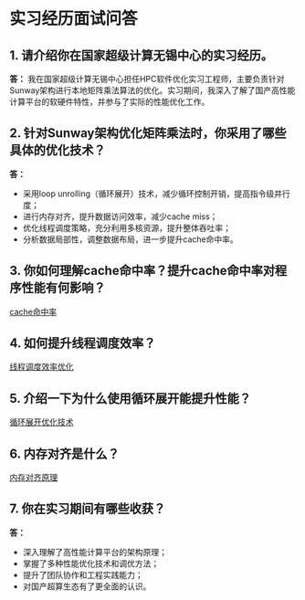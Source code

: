 # 实习经历面试问答

## 1. 请介绍你在国家超级计算无锡中心的实习经历。

**答：**
我在国家超级计算无锡中心担任HPC软件优化实习工程师，主要负责针对Sunway架构进行本地矩阵乘法算法的优化。实习期间，我深入了解了国产高性能计算平台的软硬件特性，并参与了实际的性能优化工作。

## 2. 针对Sunway架构优化矩阵乘法时，你采用了哪些具体的优化技术？

**答：**
- 采用loop unrolling（循环展开）技术，减少循环控制开销，提高指令级并行度；
- 进行内存对齐，提升数据访问效率，减少cache miss；
- 优化线程调度策略，充分利用多核资源，提升整体吞吐率；
- 分析数据局部性，调整数据布局，进一步提升cache命中率。

## 3. 你如何理解cache命中率？提升cache命中率对程序性能有何影响？

[cache命中率](../notes/矩阵乘如何提高cpu中的cache命中率.md)

## 4. 如何提升线程调度效率？

[线程调度效率优化](../notes/线程调度效率优化.md)

## 5. 介绍一下为什么使用循环展开能提升性能？

[循环展开优化技术](../notes/循环展开优化技术.md)

## 6. 内存对齐是什么？

[内存对齐原理](../notes/内存对齐原理.md)

## 7. 你在实习期间有哪些收获？

**答：**
- 深入理解了高性能计算平台的架构原理；
- 掌握了多种性能优化技术和调优方法；
- 提升了团队协作和工程实践能力；
- 对国产超算生态有了更全面的认识。 
